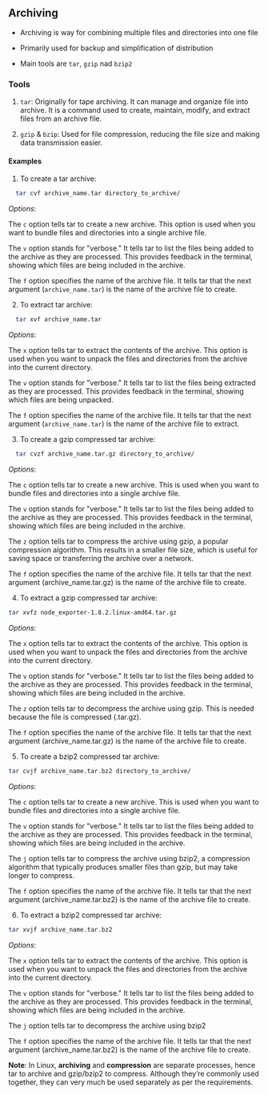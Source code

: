 ## Archiving

- Archiving is way for combining multiple files and directories into one file

- Primarily used for backup and simplification of distribution

- Main tools are `tar`, `gzip` nad `bzip2`

### Tools

1. `tar`: Originally for tape archiving. It can manage and organize file into archive. It is a command used to create, maintain, modify, and extract files from an archive file.

2. `gzip` & `bzip`: Used for file compression, reducing the file size and making data transmission easier.

#### Examples

1. To create a tar archive:

```bash
  tar cvf archive_name.tar directory_to_archive/
```

_Options_:

The `c` option tells tar to create a new archive. This option is used when you want to bundle files and directories into a single archive file.

The `v` option stands for "verbose." It tells tar to list the files being added to the archive as they are processed. This provides feedback in the terminal, showing which files are being included in the archive.

The `f` option specifies the name of the archive file. It tells tar that the next argument (`archive_name.tar`) is the name of the archive file to create.

2. To extract tar archive:

```bash
  tar xvf archive_name.tar
```

_Options_:

The `x` option tells tar to extract the contents of the archive. This option is used when you want to unpack the files and directories from the archive into the current directory.

The `v` option stands for "verbose." It tells tar to list the files being extracted as they are processed. This provides feedback in the terminal, showing which files are being unpacked.

The `f` option specifies the name of the archive file. It tells tar that the next argument (`archive_name.tar`) is the name of the archive file to extract.

3. To create a gzip compressed tar archive:

```bash
  tar cvzf archive_name.tar.gz directory_to_archive/
```

_Options_:

The `c` option tells tar to create a new archive. This is used when you want to bundle files and directories into a single archive file.

The `v` option stands for "verbose." It tells tar to list the files being added to the archive as they are processed. This provides feedback in the terminal, showing which files are being included in the archive.

The `z` option tells tar to compress the archive using gzip, a popular compression algorithm. This results in a smaller file size, which is useful for saving space or transferring the archive over a network.

The `f` option specifies the name of the archive file. It tells tar that the next argument (archive_name.tar.gz) is the name of the archive file to create.

4. To extract a gzip compressed tar archive:

```bash
tar xvfz node_exporter-1.8.2.linux-amd64.tar.gz
```

_Options_:

The `x` option tells tar to extract the contents of the archive. This option is used when you want to unpack the files and directories from the archive into the current directory.

The `v` option stands for "verbose." It tells tar to list the files being added to the archive as they are processed. This provides feedback in the terminal, showing which files are being included in the archive.

The `z` option tells tar to decompress the archive using gzip. This is needed because the file is compressed (.tar.gz).

The `f` option specifies the name of the archive file. It tells tar that the next argument (archive_name.tar.gz) is the name of the archive file to create.

5. To create a bzip2 compressed tar archive:

```bash
tar cvjf archive_name.tar.bz2 directory_to_archive/
```

_Options_:

The `c` option tells tar to create a new archive. This is used when you want to bundle files and directories into a single archive file.

The `v` option stands for "verbose." It tells tar to list the files being added to the archive as they are processed. This provides feedback in the terminal, showing which files are being included in the archive.

The `j` option tells tar to compress the archive using bzip2, a compression algorithm that typically produces smaller files than gzip, but may take longer to compress.

The `f` option specifies the name of the archive file. It tells tar that the next argument (archive_name.tar.bz2) is the name of the archive file to create.

6. To extract a bzip2 compressed tar archive:

```bash
tar xvjf archive_name.tar.bz2
```

_Options_:

The `x` option tells tar to extract the contents of the archive. This option is used when you want to unpack the files and directories from the archive into the current directory.

The `v` option stands for "verbose." It tells tar to list the files being added to the archive as they are processed. This provides feedback in the terminal, showing which files are being included in the archive.

The `j` option tells tar to decompress the archive using bzip2

The `f` option specifies the name of the archive file. It tells tar that the next argument (archive_name.tar.bz2) is the name of the archive file to create.

**Note**: In Linux, **archiving** and **compression** are separate processes, hence tar to archive and gzip/bzip2 to compress. Although they’re commonly used together, they can very much be used separately as per the requirements.
